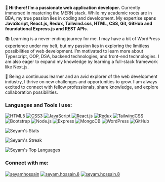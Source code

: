 **👋 Hi there! I’m a passionate web application developer.** Currently immersed in mastering the MERN stack. While my academic roots are in BBA, my true passion lies in coding and development. My expertise spans **JavaScript, React.js, Redux, Tailwind.css, HTML, CSS, Git, GitHub and foundational Express.js and REST APIs.**

📚 Learning is a never-ending journey for me. I may have a bit of WordPress experience under my belt, but my passion lies in exploring the limitless possibilities of web development. I’m motivated to learn more about Typescript, OOP, DSA, backend technologies, and front-end technologies. I am also eager to expand my knowledge by learning a full-stack framework like Next.js.

💬 Being a continuous learner and an avid explorer of the web development industry, I thrive on new challenges and opportunities to grow. I am always excited to connect with fellow professionals, share knowledge, and explore collaboration possibilities.

<h3 align="left">Languages and Tools I use:</h3>

![HTML5](https://img.shields.io/badge/HTML5-E34F26?style=for-the-badge&logo=html5&logoColor=white)
![CSS3](https://img.shields.io/badge/CSS3-1572B6?style=for-the-badge&logo=css3&logoColor=white)
![JavaScript](https://img.shields.io/badge/JavaScript-F7DF1E?style=for-the-badge&logo=javascript&logoColor=black)
![React.js](https://img.shields.io/badge/React-20232A?style=for-the-badge&logo=react&logoColor=61DAFB)
![Redux](https://img.shields.io/badge/Redux-593D88?style=for-the-badge&logo=redux&logoColor=white)
![TailwindCSS](https://img.shields.io/badge/Tailwind_CSS-38B2AC?style=for-the-badge&logo=tailwind-css&logoColor=white)
![Bootstrap](https://img.shields.io/badge/Bootstrap-563D7C?style=for-the-badge&logo=bootstrap&logoColor=white)
![Node.js](https://img.shields.io/badge/Node.js-43853D?style=for-the-badge&logo=node.js&logoColor=white)
![Express](https://img.shields.io/badge/Express.js-404D59?style=for-the-badge)
![MongoDB](https://img.shields.io/badge/MongoDB-4EA94B?style=for-the-badge&logo=mongodb&logoColor=white)
![WordPress](https://img.shields.io/badge/Wordpress-21759B?style=for-the-badge&logo=wordpress&logoColor=white)
![GitHub](https://img.shields.io/badge/GitHub-100000?style=for-the-badge&logo=github&logoColor=white)



![Seyam's
Stats](https://github-readme-stats.vercel.app/api?username=Seyam08&theme=darcula&show_icons=true&hide_border=true&count_private=true)

![Seyam's Streak](https://github-readme-streak-stats.herokuapp.com/?user=Seyam08&theme=darcula&hide_border=true)

![Seyam's Top Languages](https://github-readme-stats.vercel.app/api/top-langs/?username=Seyam08&theme=darcula&show_icons=true&hide_border=true&layout=compact)


<h3 align="left">Connect with me:</h3>
<p align="left">
  <a href="https://linkedin.com/in/seyamhossain" target="blank"
    ><img
      align="center"
      src="https://img.shields.io/badge/LinkedIn-0077B5?style=for-the-badge&logo=linkedin&logoColor=white"
      alt="seyamhossain"
  /></a>
  <a href="https://fb.com/seyam.hossain.8" target="blank"
    ><img
      align="center"
      src="https://img.shields.io/badge/Facebook-1877F2?style=for-the-badge&logo=facebook&logoColor=white"
      alt="seyam.hossain.8"
  /></a>
  <a href="mailto:seyam.hossain.118833@gmail.com" target="blank"
    ><img
      align="center"
      src="https://img.shields.io/badge/Gmail-D14836?style=for-the-badge&logo=gmail&logoColor=white"
      alt="seyam.hossain.8"
  /></a>
</p>
